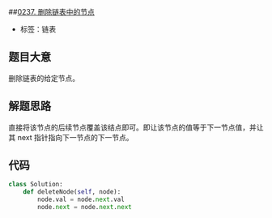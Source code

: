 ##[0237. 删除链表中的节点](https://leetcode-cn.com/problems/delete-node-in-a-linked-list/)

- 标签：链表

## 题目大意

删除链表的给定节点。

## 解题思路

直接将该节点的后续节点覆盖该结点即可。即让该节点的值等于下一节点值，并让其 next 指针指向下一节点的下一节点。

## 代码

```Python
class Solution:
    def deleteNode(self, node):
        node.val = node.next.val
        node.next = node.next.next
```

